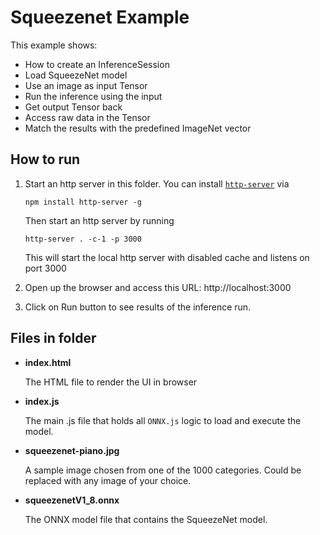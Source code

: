 # Squeezenet Example

This example shows:
- How to create an InferenceSession
- Load SqueezeNet model
- Use an image as input Tensor
- Run the inference using the input
- Get output Tensor back
- Access raw data in the Tensor
- Match the results with the predefined ImageNet vector

## How to run
1. Start an http server in this folder. You can install [`http-server`](https://github.com/indexzero/http-server) via
    ```
    npm install http-server -g
    ```
    Then start an http server by running
    ```
    http-server . -c-1 -p 3000
    ```

    This will start the local http server with disabled cache and listens on port 3000

2. Open up the browser and access this URL:
http://localhost:3000

3. Click on Run button to see results of the inference run.

## Files in folder
- **index.html**

    The HTML file to render the UI in browser
- **index.js**

    The main .js file that holds all `ONNX.js` logic to load and execute the model.
- **squeezenet-piano.jpg**

    A sample image chosen from one of the 1000 categories. Could be replaced with any image of your choice.
- **squeezenetV1_8.onnx**

    The ONNX model file that contains the SqueezeNet model.
